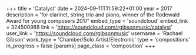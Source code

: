 +++
title = 'Catalyst'
date = 2024-09-11T11:59:22+01:00
year = 2017
description = 'for clarinet, string trio and piano, winner of the Rodewald Award for young composers 2017'
embed_type = 'soundcloud'
embed_link = 324500988
link = 'https://soundcloud.com/rgibsonmusic/catalyst'
user_link = 'https://soundcloud.com/rgibsonmusic'
username = 'Rachael Gibson'
work_type = 'Chamber/Solo Artist/Electronic'
type = 'compositions'
in_progress = false
[params]
    page_class = 'composition'
+++